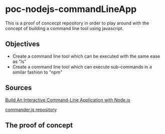 # poc-nodejs-commandLineApp
This is a proof of concecpt repository in order to play around with the concept of building
a command line tool using javascript.

## Objectives
 - Create a command line tool which can be executed with the same ease as "ls"
 - Create a command line tool which can execute sub-commands in a similar fashion to "npm"

## Sources
[Build An Interactive Command-Line Application with Node.js](https://scotch.io/tutorials/build-an-interactive-command-line-application-with-nodejs)

[commander.js repository](https://github.com/tj/commander.js/)

## The proof of concept
